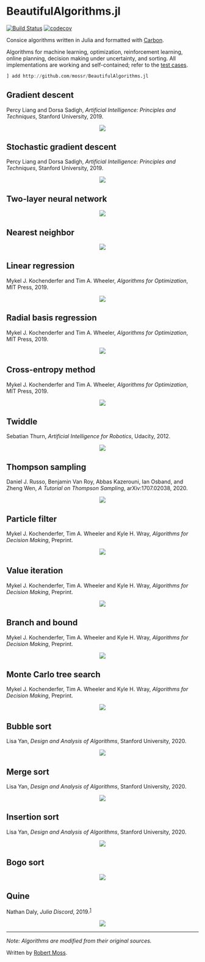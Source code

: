 # BeautifulAlgorithms.jl
[![Build Status](https://travis-ci.com/mossr/BeautifulAlgorithms.jl.svg?branch=master)](https://travis-ci.com/mossr/BeautifulAlgorithms.jl) [![codecov](https://codecov.io/github/mossr/BeautifulAlgorithms.jl/coverage.svg?branch=master)](https://codecov.io/gh/mossr/BeautifulAlgorithms.jl)

Consice algorithms written in Julia and formatted with [Carbon](https://carbon.now.sh/).

Algorithms for machine learning, optimization, reinforcement learning, online planning, decision making under uncertainty, and sorting. All implementations are working and self-contained; refer to the [test cases](./test/).

```julia
] add http://github.com/mossr/BeautifulAlgorithms.jl
```


## Gradient descent
Percy Liang and Dorsa Sadigh, *Artificial Intelligence: Principles and Techniques*, Stanford University, 2019.
<p align="center"><a href="./src/gradient_descent.jl"> <img src="./img/gradient_descent.svg"></a></p>


## Stochastic gradient descent
Percy Liang and Dorsa Sadigh, *Artificial Intelligence: Principles and Techniques*, Stanford University, 2019.
<p align="center"><a href="./src/stochastic_gradient_descent.jl"> <img src="./img/stochastic_gradient_descent.svg"></a></p>


## Two-layer neural network
<p align="center"><a href="./src/neural_network.jl"> <img src="./img/neural_network.svg"></a></p>


## Nearest neighbor
<p align="center"><a href="./src/nearest_neighbor.jl"> <img src="./img/nearest_neighbor.svg"></a></p>


## Linear regression
Mykel J. Kochenderfer and Tim A. Wheeler, *Algorithms for Optimization*, MIT Press, 2019.
<p align="center"><a href="./src/linear_regression.jl"> <img src="./img/linear_regression.svg"></a></p>


## Radial basis regression
Mykel J. Kochenderfer and Tim A. Wheeler, *Algorithms for Optimization*, MIT Press, 2019.
<p align="center"><a href="./src/radial_basis_regression.jl"> <img src="./img/radial_basis_regression.svg"></a></p>


## Cross-entropy method
Mykel J. Kochenderfer and Tim A. Wheeler, *Algorithms for Optimization*, MIT Press, 2019.
<p align="center"><a href="./src/cross_entropy_method.jl"> <img src="./img/cross_entropy_method.svg"></a></p>


## Twiddle
Sebatian Thurn, *Artificial Intelligence for Robotics*, Udacity, 2012.
<p align="center"><a href="./src/twiddle.jl"> <img src="./img/twiddle.svg"></a></p>


## Thompson sampling
Daniel J. Russo, Benjamin Van Roy, Abbas Kazerouni, Ian Osband, and Zheng Wen, *A Tutorial on Thompson Sampling*, arXiv:1707.02038, 2020.
<p align="center"><a href="./src/thompson_sampling.jl"> <img src="./img/thompson_sampling.svg"></a></p>


## Particle filter
Mykel J. Kochenderfer, Tim A. Wheeler and Kyle H. Wray, *Algorithms for Decision Making*, Preprint.
<p align="center"><a href="./src/particle_filter.jl"> <img src="./img/particle_filter.svg"></a></p>


## Value iteration
Mykel J. Kochenderfer, Tim A. Wheeler and Kyle H. Wray, *Algorithms for Decision Making*, Preprint.
<p align="center"><a href="./src/value_iteration.jl"> <img src="./img/value_iteration.svg"></a></p>


## Branch and bound
Mykel J. Kochenderfer, Tim A. Wheeler and Kyle H. Wray, *Algorithms for Decision Making*, Preprint.
<p align="center"><a href="./src/branch_and_bound.jl"> <img src="./img/branch_and_bound.svg"></a></p>


## Monte Carlo tree search
Mykel J. Kochenderfer, Tim A. Wheeler and Kyle H. Wray, *Algorithms for Decision Making*, Preprint.
<p align="center"><a href="./src/monte_carlo_tree_search.jl"> <img src="./img/monte_carlo_tree_search.svg"></a></p>

## Bubble sort
Lisa Yan, *Design and Analysis of Algorithms*, Stanford University, 2020.
<p align="center"><a href="./src/bubble_sort!.jl"> <img src="./img/bubble_sort!.svg"></a></p>


## Merge sort
Lisa Yan, *Design and Analysis of Algorithms*, Stanford University, 2020.
<p align="center"><a href="./src/merge_sort.jl"> <img src="./img/merge_sort.svg"></a></p>


## Insertion sort
Lisa Yan, *Design and Analysis of Algorithms*, Stanford University, 2020.
<p align="center"><a href="./src/insertion_sort!.jl"> <img src="./img/insertion_sort!.svg"></a></p>


## Bogo sort
<p align="center"><a href="./src/bogo_sort!.jl"> <img src="./img/bogo_sort!.svg"></a></p>


## Quine
Nathan Daly, *Julia Discord*, 2019.<sup><a href="https://discourse.julialang.org/t/quines-and-loons-self-replicating-programs/12607/7" target="_blank">1</a></sup>
<p align="center"><a href="./src/quine.jl"> <img src="./img/quine.svg"></a></p>

---
*Note: Algorithms are modified from their original sources.*

Written by [Robert Moss](https://github.com/mossr).